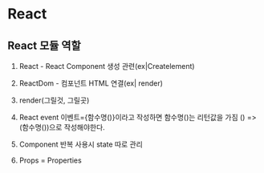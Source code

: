 # React

## React 모듈 역할

1. React - React Component 생성 관련(ex|Createlement)

2. ReactDom - 컴포넌트 HTML 연결(ex| render)

3. render(그릴것, 그릴곳)

4. React event 이벤트={함수명()}이라고 작성하면 함수명()는 리턴값을 가짐 () => (함수명())으로 작성해야한다.

5. Component 반복 사용시 state 따로 관리

6. Props = Properties
